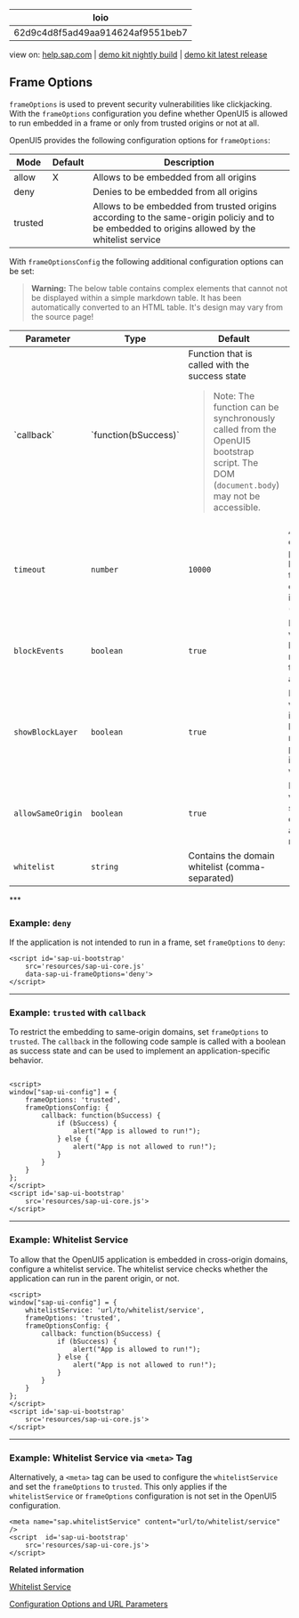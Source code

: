 | loio |
| -----|
| 62d9c4d8f5ad49aa914624af9551beb7 |

<div id="loio">

view on: [help.sap.com](https://help.sap.com/viewer/DRAFT/3237636b137e43519a20ad5513c49ccb/latest/en-US/62d9c4d8f5ad49aa914624af9551beb7.html) | [demo kit nightly build](https://openui5nightly.hana.ondemand.com/#/topic/62d9c4d8f5ad49aa914624af9551beb7) | [demo kit latest release](https://openui5.hana.ondemand.com/#/topic/62d9c4d8f5ad49aa914624af9551beb7)</div>
<!-- loio62d9c4d8f5ad49aa914624af9551beb7 -->

## Frame Options

`frameOptions` is used to prevent security vulnerabilities like clickjacking. With the `frameOptions` configuration you define whether OpenUI5 is allowed to run embedded in a frame or only from trusted origins or not at all.

OpenUI5 provides the following configuration options for `frameOptions`:

|Mode|Default|Description|
|----|-------|-----------|
|allow|X|Allows to be embedded from all origins|
|deny| |Denies to be embedded from all origins|
|trusted| |Allows to be embedded from trusted origins according to the same-origin policiy and to be embedded to origins allowed by the whitelist service|

With `frameOptionsConfig` the following additional configuration options can be set:

 > **Warning:** The below table contains complex elements that cannot not be displayed within a simple markdown table. It has been automatically converted to an HTML table. It's design may vary from the source page!

<table>
	<thead>
		<tr>
			<th>Parameter</th>
			<th>Type</th>
			<th>Default</th>
			<th>Description</th>
		</tr>
	</thead>
	<tbody>
		<tr>
			<td> `callback` </td>
			<td> `function(bSuccess)` </td>
			<td>Function that is called with the success state

 > Note:
 > The function can be synchronously called from the OpenUI5 bootstrap script. The DOM \(`document.body`\) may not be accessible.
			</td>
		</tr>
		<tr>
			<td> `timeout` </td>
			<td> `number` </td>
			<td> `10000` </td>
			<td>After the delay, the page remains blocked and the provided callback is invoked \(milliseconds\)</td>
		</tr>
		<tr>
			<td> `blockEvents` </td>
			<td> `boolean` </td>
			<td> `true` </td>
			<td>Defines whether keyboard, mouse and touch events are blocked</td>
		</tr>
		<tr>
			<td> `showBlockLayer` </td>
			<td> `boolean` </td>
			<td> `true` </td>
			<td>Defines whether an invisible block layer is rendered to prevent interaction with the UI</td>
		</tr>
		<tr>
			<td> `allowSameOrigin` </td>
			<td> `boolean` </td>
			<td> `true` </td>
			<td>Defines whether same origin domains are allowed or not</td>
		</tr>
		<tr>
			<td> `whitelist` </td>
			<td> `string` </td>
			<td>Contains the domain whitelist \(comma-separated\)</td>
		</tr>
	</tbody>
</table>
***

### Example: `deny`

If the application is not intended to run in a frame, set `frameOptions` to `deny`:

```lang-html
<script id='sap-ui-bootstrap'
    src='resources/sap-ui-core.js'
    data-sap-ui-frameOptions='deny'>
</script>
```

***

### Example: `trusted` with `callback` 

To restrict the embedding to same-origin domains, set `frameOptions` to `trusted`. The `callback` in the following code sample is called with a boolean as success state and can be used to implement an application-specific behavior.

```lang-html

<script>
window["sap-ui-config"] = {
    frameOptions: 'trusted',
    frameOptionsConfig: {
        callback: function(bSuccess) {
            if (bSuccess) {
                alert("App is allowed to run!");
            } else {
                alert("App is not allowed to run!");
            }
        }
    }
};
</script>
<script id='sap-ui-bootstrap'
    src='resources/sap-ui-core.js'>
</script>
```

***

### Example: Whitelist Service

To allow that the OpenUI5 application is embedded in cross-origin domains, configure a whitelist service. The whitelist service checks whether the application can run in the parent origin, or not.

```lang-html
<script>
window["sap-ui-config"] = {
    whitelistService: 'url/to/whitelist/service',
    frameOptions: 'trusted',
    frameOptionsConfig: {
        callback: function(bSuccess) {
            if (bSuccess) {
                alert("App is allowed to run!");
            } else {
                alert("App is not allowed to run!");
            }
        }
    }
};
</script>
<script id='sap-ui-bootstrap'
    src='resources/sap-ui-core.js'>
</script>
```

***

### Example: Whitelist Service via `<meta>` Tag

Alternatively, a `<meta>` tag can be used to configure the `whitelistService` and set the `frameOptions` to `trusted`. This only applies if the `whitelistService` or `frameOptions` configuration is not set in the OpenUI5 configuration.

```lang-html
<meta name="sap.whitelistService" content="url/to/whitelist/service" />
<script  id='sap-ui-bootstrap'
    src='resources/sap-ui-core.js'>
</script>
```

**Related information**  


[Whitelist Service](Whitelist_Service_d04a6d4.md)

[Configuration Options and URL Parameters](Configuration_Options_and_URL_Parameters_91f2d03.md)

